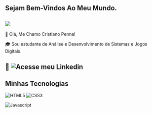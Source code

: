 ## Sejam Bem-Vindos Ao Meu Mundo.

![](https://media.giphy.com/media/JIX9t2j0ZTN9S/giphy.gif)
------

🎫 Olá, Me Chamo Cristiano Penna!

🎓 Sou estudante de Análise e Desenvolvimento de Sistemas e Jogos Digitais.

📃 ![Acesse meu Linkedin](https://www.linkedin.com/in/cris-rosapenna/)
------

## Minhas Tecnologias
![HTML5](<img src="https://cdn.jsdelivr.net/gh/devicons/devicon@latest/icons/html5/html5-original.svg" />)
![CSS3](<img src="https://cdn.jsdelivr.net/gh/devicons/devicon@latest/icons/css3/css3-original.svg" />)

![Javascript](<img src="https://cdn.jsdelivr.net/gh/devicons/devicon@latest/icons/javascript/javascript-original.svg" />)